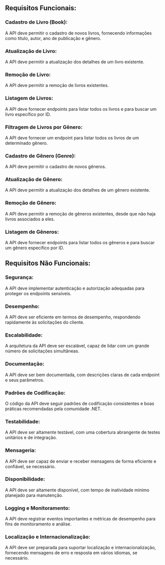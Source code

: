 ## Requisitos Funcionais:
### Cadastro de Livro (Book):
A API deve permitir o cadastro de novos livros, fornecendo informações como título, autor, ano de publicação e gênero.

### Atualização de Livro:
A API deve permitir a atualização dos detalhes de um livro existente.

### Remoção de Livro:
A API deve permitir a remoção de livros existentes.

### Listagem de Livros:
A API deve fornecer endpoints para listar todos os livros e para buscar um livro específico por ID.

### Filtragem de Livros por Gênero:
A API deve fornecer um endpoint para listar todos os livros de um determinado gênero.

### Cadastro de Gênero (Genre):
A API deve permitir o cadastro de novos gêneros.

### Atualização de Gênero:
A API deve permitir a atualização dos detalhes de um gênero existente.

### Remoção de Gênero:
A API deve permitir a remoção de gêneros existentes, desde que não haja livros associados a eles.

### Listagem de Gêneros:
A API deve fornecer endpoints para listar todos os gêneros e para buscar um gênero específico por ID.

## Requisitos Não Funcionais:

### Segurança:
A API deve implementar autenticação e autorização adequadas para proteger os endpoints sensíveis.

### Desempenho:
A API deve ser eficiente em termos de desempenho, respondendo rapidamente às solicitações do cliente.

### Escalabilidade:
A arquitetura da API deve ser escalável, capaz de lidar com um grande número de solicitações simultâneas.

### Documentação:
A API deve ser bem documentada, com descrições claras de cada endpoint e seus parâmetros.

### Padrões de Codificação:
O código da API deve seguir padrões de codificação consistentes e boas práticas recomendadas pela comunidade .NET.

### Testabilidade:
A API deve ser altamente testável, com uma cobertura abrangente de testes unitários e de integração.

### Mensageria:
A API deve ser capaz de enviar e receber mensagens de forma eficiente e confiável, se necessário.

### Disponibilidade:
A API deve ser altamente disponível, com tempo de inatividade mínimo planejado para manutenção.

### Logging e Monitoramento:
A API deve registrar eventos importantes e métricas de desempenho para fins de monitoramento e análise.

### Localização e Internacionalização:
A API deve ser preparada para suportar localização e internacionalização, fornecendo mensagens de erro e resposta em vários idiomas, se necessário.
